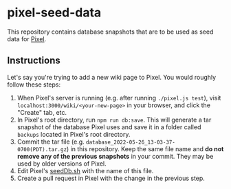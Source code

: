 # pixel-seed-data

This repository contains database snapshots that are to be used as seed data for [Pixel](https://github.com/nicholasray/pixel).

## Instructions

Let's say you're trying to add a new wiki page to Pixel. You would roughly follow these steps:

1) When Pixel's server is running (e.g. after running `./pixel.js test`), visit `localhost:3000/wiki/<your-new-page>` in your browser, and click the "Create" tab, etc.
2) In Pixel's root directory, run `npm run db:save`. This will generate a tar snapshot of the database Pixel uses and save it in a folder called `backups` located in Pixel's root directory.
3) Commit the tar file (e.g. `database_2022-05-26_13-03-37-0700(PDT).tar.gz`) in this repository. Keep the same file name and **do not remove any of the previous snapshots** in your commit. They may be used by older versions of Pixel.
4) Edit Pixel's [seedDb.sh](https://github.com/nicholasray/pixel/blob/63d5b2947be13e828a293bc7c7f9748101d54904/src/seedDb.sh#L3) with the name of this file.
5) Create a pull request in Pixel with the change in the previous step.
